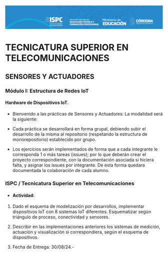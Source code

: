 ![alt text](../E%20assets/Prueba%20ISPC%20portada%202024.jpg)

# TECNICATURA SUPERIOR EN TELECOMUNICACIONES  

## SENSORES Y ACTUADORES  

### Módulo I: Estructura de Redes IoT  

#### Hardware de Dispositivos IoT.
- Bienvenido a las prácticas de Sensores y Actuadores:
La modalidad será la siguiente:  

- Cada práctica se desarrollará en forma grupal, debiendo subir el desarrollo de la misma al repositorio (respetando la estructura de monorepositorio) establecido por grupo.  
- Los ejercicios serán implementados de forma que a cada integrante le corresponda 1 o más tareas (issues); por lo que deberán crear el proyecto correspondiente, con la documentación asociada si hiciera falta, y asignar los issues por
integrante. De esta forma quedara documentada la colaboración de
cada alumno.  

### ISPC / Tecnicatura Superior en Telecomunicaciones  

* #### Actividad:
1) Dado el esquema de modelización por desarrollos, implementar dispositivos IoT con 8 sistemas IoT diferentes. Esquematizar según triángulo de proceso, conectividad y sensores.  

2) Describir en las implementaciones anteriores los sistemas de medición, actuación y visualización si correspondiera, según el esquema de dispositivos.  

 3) Fecha de Entrega: 30/08/24.-